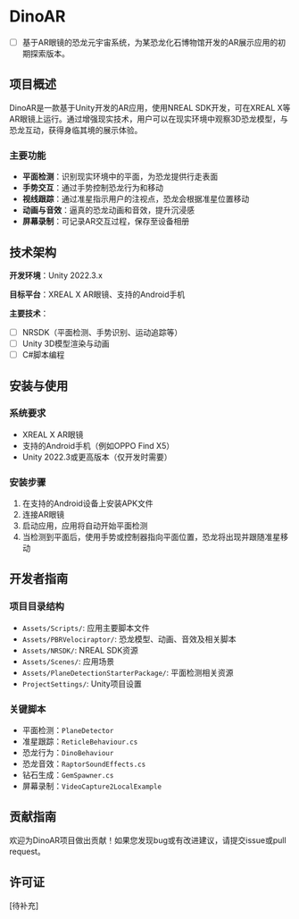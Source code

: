 # DinoAR

* [ ] 基于AR眼镜的恐龙元宇宙系统，为某恐龙化石博物馆开发的AR展示应用的初期探索版本。

## 项目概述

DinoAR是一款基于Unity开发的AR应用，使用NREAL SDK开发，可在XREAL X等AR眼镜上运行。通过增强现实技术，用户可以在现实环境中观察3D恐龙模型，与恐龙互动，获得身临其境的展示体验。

### 主要功能

- **平面检测**：识别现实环境中的平面，为恐龙提供行走表面
- **手势交互**：通过手势控制恐龙行为和移动
- **视线跟踪**：通过准星指示用户的注视点，恐龙会根据准星位置移动
- **动画与音效**：逼真的恐龙动画和音效，提升沉浸感
- **屏幕录制**：可记录AR交互过程，保存至设备相册

## 技术架构

**开发环境**：Unity 2022.3.x

**目标平台**：XREAL X AR眼镜、支持的Android手机

**主要技术**：

- [ ] NRSDK（平面检测、手势识别、运动追踪等）
- [ ] Unity 3D模型渲染与动画
- [ ] C#脚本编程

## 安装与使用

### 系统要求

- XREAL X AR眼镜
- 支持的Android手机（例如OPPO Find X5）
- Unity 2022.3或更高版本（仅开发时需要）

### 安装步骤

1. 在支持的Android设备上安装APK文件
2. 连接AR眼镜
3. 启动应用，应用将自动开始平面检测
4. 当检测到平面后，使用手势或控制器指向平面位置，恐龙将出现并跟随准星移动

## 开发者指南

### 项目目录结构

- `Assets/Scripts/`: 应用主要脚本文件
- `Assets/PBRVelociraptor/`: 恐龙模型、动画、音效及相关脚本
- `Assets/NRSDK/`: NREAL SDK资源
- `Assets/Scenes/`: 应用场景
- `Assets/PlaneDetectionStarterPackage/`: 平面检测相关资源
- `ProjectSettings/`: Unity项目设置

### 关键脚本

- 平面检测：`PlaneDetector`
- 准星跟踪：`ReticleBehaviour.cs`
- 恐龙行为：`DinoBehaviour`
- 恐龙音效：`RaptorSoundEffects.cs`
- 钻石生成：`GemSpawner.cs`
- 屏幕录制：`VideoCapture2LocalExample`

## 贡献指南

欢迎为DinoAR项目做出贡献！如果您发现bug或有改进建议，请提交issue或pull request。

## 许可证

[待补充]
